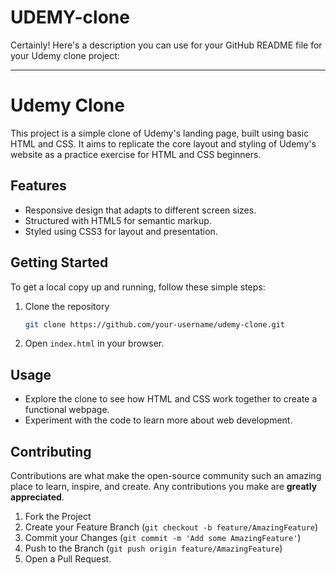# UDEMY-clone

Certainly! Here's a description you can use for your GitHub README file for your Udemy clone project:

---

# Udemy Clone

This project is a simple clone of Udemy's landing page, built using basic HTML and CSS. It aims to replicate the core layout and styling of Udemy's website as a practice exercise for HTML and CSS beginners.

## Features
- Responsive design that adapts to different screen sizes.
- Structured with HTML5 for semantic markup.
- Styled using CSS3 for layout and presentation.

## Getting Started
To get a local copy up and running, follow these simple steps:

1. Clone the repository
   ```sh
   git clone https://github.com/your-username/udemy-clone.git
   ```
2. Open `index.html` in your browser.

## Usage
- Explore the clone to see how HTML and CSS work together to create a functional webpage.
- Experiment with the code to learn more about web development.

## Contributing
Contributions are what make the open-source community such an amazing place to learn, inspire, and create. Any contributions you make are **greatly appreciated**.

1. Fork the Project
2. Create your Feature Branch (`git checkout -b feature/AmazingFeature`)
3. Commit your Changes (`git commit -m 'Add some AmazingFeature'`)
4. Push to the Branch (`git push origin feature/AmazingFeature`)
5. Open a Pull Request.
